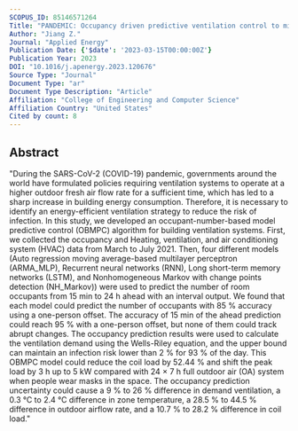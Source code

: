 ```yaml
---
SCOPUS_ID: 85146571264
Title: "PANDEMIC: Occupancy driven predictive ventilation control to minimize energy consumption and infection risk"
Author: "Jiang Z."
Journal: "Applied Energy"
Publication Date: {'$date': '2023-03-15T00:00:00Z'}
Publication Year: 2023
DOI: "10.1016/j.apenergy.2023.120676"
Source Type: "Journal"
Document Type: "ar"
Document Type Description: "Article"
Affiliation: "College of Engineering and Computer Science"
Affiliation Country: "United States"
Cited by count: 8
---
```


## Abstract
"During the SARS-CoV-2 (COVID-19) pandemic, governments around the world have formulated policies requiring ventilation systems to operate at a higher outdoor fresh air flow rate for a sufficient time, which has led to a sharp increase in building energy consumption. Therefore, it is necessary to identify an energy-efficient ventilation strategy to reduce the risk of infection. In this study, we developed an occupant-number-based model predictive control (OBMPC) algorithm for building ventilation systems. First, we collected the occupancy and Heating, ventilation, and air conditioning system (HVAC) data from March to July 2021. Then, four different models (Auto regression moving average-based multilayer perceptron (ARMA_MLP), Recurrent neural networks (RNN), Long short-term memory networks (LSTM), and Nonhomogeneous Markov with change points detection (NH_Markov)) were used to predict the number of room occupants from 15 min to 24 h ahead with an interval output. We found that each model could predict the number of occupants with 85 % accuracy using a one-person offset. The accuracy of 15 min of the ahead prediction could reach 95 % with a one-person offset, but none of them could track abrupt changes. The occupancy prediction results were used to calculate the ventilation demand using the Wells-Riley equation, and the upper bound can maintain an infection risk lower than 2 % for 93 % of the day. This OBMPC model could reduce the coil load by 52.44 % and shift the peak load by 3 h up to 5 kW compared with 24 × 7 h full outdoor air (OA) system when people wear masks in the space. The occupancy prediction uncertainty could cause a 9 % to 26 % difference in demand ventilation, a 0.3 °C to 2.4 °C difference in zone temperature, a 28.5 % to 44.5 % difference in outdoor airflow rate, and a 10.7 % to 28.2 % difference in coil load."
